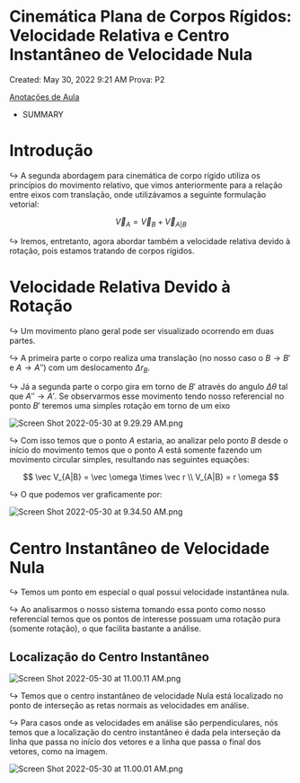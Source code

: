# Cinemática Plana de Corpos Rígidos: Velocidade Relativa e Centro Instantâneo de Velocidade Nula

Created: May 30, 2022 9:21 AM
Prova: P2

[Anotações de Aula](Cinema%CC%81tica%20Plana%20de%20Corpos%20Ri%CC%81gidos%20Velocidade%20Re%20258b85ffe8d84e9498d2b91cb05e1ad4/Anotac%CC%A7o%CC%83es%20de%20Aula%205be98654f6654ae497bde7563258a2a0.md)

- SUMMARY
    
    

# Introdução

$\hookrightarrow$ A segunda abordagem para cinemática de corpo rígido utiliza os princípios do movimento relativo, que vimos anteriormente para a relação entre eixos com translação, onde utilizávamos a seguinte formulação vetorial:

$$
\vec V_A = \vec V_B + \vec{V}_{A|B}
$$

$\hookrightarrow$ Iremos, entretanto, agora abordar também a velocidade relativa devido à rotação, pois estamos tratando de corpos rígidos.

# Velocidade Relativa Devido à Rotação

$\hookrightarrow$ Um movimento plano geral pode ser visualizado ocorrendo em duas partes.

$\hookrightarrow$  A primeira parte o corpo realiza uma translação (no nosso caso o $B\rightarrow B'$ e $A \rightarrow A''$) com um deslocamento $\Delta r_B$. 

$\hookrightarrow$ Já a segunda parte o corpo gira em torno de $B'$ através do angulo $\Delta \theta$ tal que $A'' \rightarrow A'$. Se observarmos esse movimento tendo nosso referencial no ponto $B'$ teremos uma simples rotação em torno de um eixo 

![Screen Shot 2022-05-30 at 9.29.29 AM.png](Cinema%CC%81tica%20Plana%20de%20Corpos%20Ri%CC%81gidos%20Velocidade%20Re%20258b85ffe8d84e9498d2b91cb05e1ad4/Screen_Shot_2022-05-30_at_9.29.29_AM.png)

$\hookrightarrow$ Com isso temos que o ponto $A$ estaria, ao analizar pelo ponto $B$ desde o início do movimento temos que o ponto $A$ está somente fazendo um movimento circular simples, resultando nas seguintes equações:

$$
\vec V_{A|B} = \vec \omega \times \vec r \\ 
V_{A|B} = r \omega
$$

$\hookrightarrow$ O que podemos ver graficamente por:

![Screen Shot 2022-05-30 at 9.34.50 AM.png](Cinema%CC%81tica%20Plana%20de%20Corpos%20Ri%CC%81gidos%20Velocidade%20Re%20258b85ffe8d84e9498d2b91cb05e1ad4/Screen_Shot_2022-05-30_at_9.34.50_AM.png)

# Centro Instantâneo de Velocidade Nula

$\hookrightarrow$ Temos um ponto em especial o qual possui velocidade instantânea nula.

$\hookrightarrow$ Ao analisarmos o nosso sistema tomando essa ponto como nosso referencial temos que os pontos de interesse possuam uma rotação pura (somente rotação), o que facilita bastante a análise.

## Localização do Centro Instantâneo

![Screen Shot 2022-05-30 at 11.00.11 AM.png](Cinema%CC%81tica%20Plana%20de%20Corpos%20Ri%CC%81gidos%20Velocidade%20Re%20258b85ffe8d84e9498d2b91cb05e1ad4/Screen_Shot_2022-05-30_at_11.00.11_AM.png)

$\hookrightarrow$ Temos que o centro instantâneo de velocidade Nula está localizado no ponto de interseção as retas normais as velocidades em análise.

$\hookrightarrow$ Para casos onde as velocidades em análise são perpendiculares, nós temos que a localização do centro instantâneo é dada pela interseção da linha que passa no início dos vetores e a linha que passa o final dos vetores, como na imagem.

![Screen Shot 2022-05-30 at 11.00.01 AM.png](Cinema%CC%81tica%20Plana%20de%20Corpos%20Ri%CC%81gidos%20Velocidade%20Re%20258b85ffe8d84e9498d2b91cb05e1ad4/Screen_Shot_2022-05-30_at_11.00.01_AM.png)